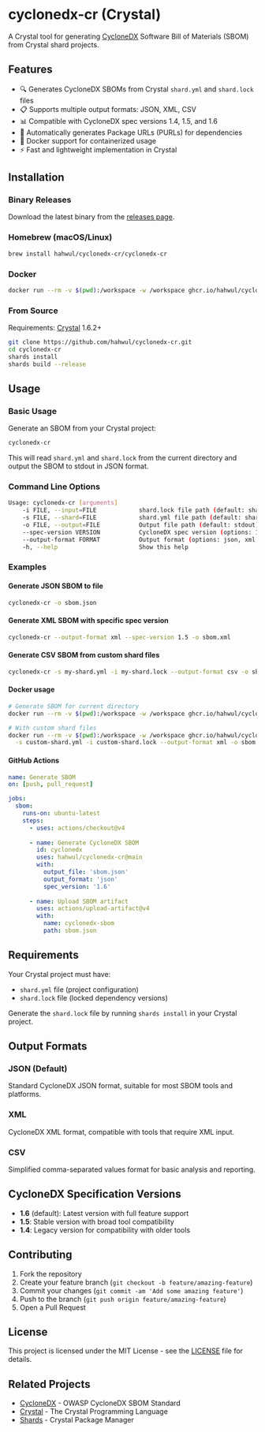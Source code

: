 # cyclonedx-cr (Crystal)

A Crystal tool for generating [CycloneDX](https://cyclonedx.org/) Software Bill of Materials (SBOM) from Crystal shard projects.

## Features

- 🔍 Generates CycloneDX SBOMs from Crystal `shard.yml` and `shard.lock` files
- 📋 Supports multiple output formats: JSON, XML, CSV
- 📊 Compatible with CycloneDX spec versions 1.4, 1.5, and 1.6
- 🔗 Automatically generates Package URLs (PURLs) for dependencies
- 🐳 Docker support for containerized usage
- ⚡ Fast and lightweight implementation in Crystal

## Installation

### Binary Releases

Download the latest binary from the [releases page](https://github.com/hahwul/cyclonedx-cr/releases).

### Homebrew (macOS/Linux)

```bash
brew install hahwul/cyclonedx-cr/cyclonedx-cr
```

### Docker

```bash
docker run --rm -v $(pwd):/workspace -w /workspace ghcr.io/hahwul/cyclonedx-cr:latest
```

### From Source

Requirements: [Crystal](https://crystal-lang.org/) 1.6.2+

```bash
git clone https://github.com/hahwul/cyclonedx-cr.git
cd cyclonedx-cr
shards install
shards build --release
```

## Usage

### Basic Usage

Generate an SBOM from your Crystal project:

```bash
cyclonedx-cr
```

This will read `shard.yml` and `shard.lock` from the current directory and output the SBOM to stdout in JSON format.

### Command Line Options

```bash
Usage: cyclonedx-cr [arguments]
    -i FILE, --input=FILE            shard.lock file path (default: shard.lock)
    -s FILE, --shard=FILE            shard.yml file path (default: shard.yml)
    -o FILE, --output=FILE           Output file path (default: stdout)
    --spec-version VERSION           CycloneDX spec version (options: 1.4, 1.5, 1.6, default: 1.6)
    --output-format FORMAT           Output format (options: json, xml, csv, default: json)
    -h, --help                       Show this help
```

### Examples

#### Generate JSON SBOM to file
```bash
cyclonedx-cr -o sbom.json
```

#### Generate XML SBOM with specific spec version
```bash
cyclonedx-cr --output-format xml --spec-version 1.5 -o sbom.xml
```

#### Generate CSV SBOM from custom shard files
```bash
cyclonedx-cr -s my-shard.yml -i my-shard.lock --output-format csv -o sbom.csv
```

#### Docker usage
```bash
# Generate SBOM for current directory
docker run --rm -v $(pwd):/workspace -w /workspace ghcr.io/hahwul/cyclonedx-cr:latest -o sbom.json

# With custom shard files
docker run --rm -v $(pwd):/workspace -w /workspace ghcr.io/hahwul/cyclonedx-cr:latest \
  -s custom-shard.yml -i custom-shard.lock --output-format xml -o sbom.xml
```

#### GitHub Actions
```yaml
name: Generate SBOM
on: [push, pull_request]

jobs:
  sbom:
    runs-on: ubuntu-latest
    steps:
      - uses: actions/checkout@v4
      
      - name: Generate CycloneDX SBOM
        id: cyclonedx
        uses: hahwul/cyclonedx-cr@main
        with:
          output_file: 'sbom.json'
          output_format: 'json'
          spec_version: '1.6'
          
      - name: Upload SBOM artifact
        uses: actions/upload-artifact@v4
        with:
          name: cyclonedx-sbom
          path: sbom.json
```

## Requirements

Your Crystal project must have:
- `shard.yml` file (project configuration)
- `shard.lock` file (locked dependency versions)

Generate the `shard.lock` file by running `shards install` in your Crystal project.

## Output Formats

### JSON (Default)
Standard CycloneDX JSON format, suitable for most SBOM tools and platforms.

### XML
CycloneDX XML format, compatible with tools that require XML input.

### CSV
Simplified comma-separated values format for basic analysis and reporting.

## CycloneDX Specification Versions

- **1.6** (default): Latest version with full feature support
- **1.5**: Stable version with broad tool compatibility
- **1.4**: Legacy version for compatibility with older tools

## Contributing

1. Fork the repository
2. Create your feature branch (`git checkout -b feature/amazing-feature`)
3. Commit your changes (`git commit -am 'Add some amazing feature'`)
4. Push to the branch (`git push origin feature/amazing-feature`)
5. Open a Pull Request

## License

This project is licensed under the MIT License - see the [LICENSE](LICENSE) file for details.

## Related Projects

- [CycloneDX](https://cyclonedx.org/) - OWASP CycloneDX SBOM Standard
- [Crystal](https://crystal-lang.org/) - The Crystal Programming Language
- [Shards](https://github.com/crystal-lang/shards) - Crystal Package Manager
